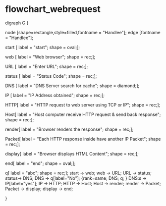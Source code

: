 # flowchart_webrequest

digraph G {

node [shape=rectangle,style=filled,fontname = "Handlee"];
edge [fontname = "Handlee"];
 
start [
label = "start";
shape = oval;];

web [
label = "Web browser";
shape = rec;];

URL [
label = "Enter URL";
shape = rec;];

status [
label = "Status Code";
shape = rec;];

DNS [
label = "DNS Server 
search for cache";
shape = diamond;];

IP [
label = "IP Address obtained";
shape = rec;];

HTTP[
label = "HTTP request to web server 
using TCP or IP";
shape = rec;];

Host[
label = "Host computer receive 
HTTP request & send back response";
shape = rec;];

render[
label = "Browser renders the response";
shape = rec;];

Packet[
label = "Each HTTP response inside 
have another IP Packet";
shape = rec;];

display[
label = "Browser displays HTML Content";
shape = rec;];

end[
label = "end";
shape = oval;];

q[
label = "abc";
    shape = rec;];
start -> web; web -> URL; URL -> status; status-> DNS; DNS -> q[label="No"]; {rank=same; DNS; q; } DNS:s -> IP[label="yes"]; IP -> HTTP; HTTP -> Host; Host -> render; render -> Packet; Packet -> display; display -> end;

}
